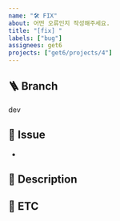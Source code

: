 ```yaml
---
name: "🛠️ FIX"
about: 어떤 오류인지 작성해주세요.
title: "[fix] "
labels: ["bug"]
assignees: get6
projects: ["get6/projects/4"]
---
```


## 🪜 Branch
<!--
어떤 브랜치에서 해당 오류를 만났는지 알려주세요
특별한 경우가 아니라면 develop 브랜치일거에요!
운영 환경에서 에러가 난 경우 tag를 입력해주세요!!
-->
dev

## 🐛 Issue
<!--
이슈 연결이 가능한 '#'으로 view, comp, feat를 연결해주세요
-->
-


## 📢 Description
<!--
발생한 문제를 잘 설명해주세요
담당 개발자가 손쉽게 해결할 수 있도록 잘 알려주세요
-->


## 🐣 ETC
<!--
기타사항, 특이사항을 알려주세요
-->
